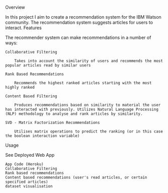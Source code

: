 Overview

In this project I aim to create a recommendation system for the IBM Watson community. The recommendation system suggests articles for users to interact.
Features

The recommender system can make recommendations in a number of ways:

    Collaborative Filtering

        Takes into account the similarity of users and recommends the most popular articles read by similar users

    Rank Based Recommendations

        Recommends the highest ranked articles starting with the most highly ranked

    Content Based Filtering

        Produces recommendations based on similarity to material the user has interacted with previously. Utilizes Natural Language Processing (NLP) methodology to analyse and rank articles by similarity.

    SVD - Matrix Factorization Recommendations

        Utilises matrix operations to predict the ranking (or in this case the boolean interaction variable)

Usage

See Deployed Web App

    App Code (Heroku)
    Collaborative Filtering
    Rank based recommendations
    Content based recommendations (user's read articles, or certain specified articles)
    dataset visualisation

    

